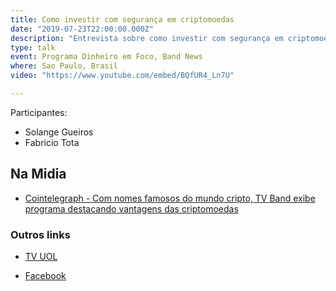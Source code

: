 ```yaml
---
title: Como investir com segurança em criptomoedas
date: "2019-07-23T22:00:00.000Z"
description: "Entrevista sobre como investir com segurança em criptomoedas para o programa Dinheiro em Foco da Band News, apresentado por Fabiana Panachão, em Sao Paulo, Brasil"
type: talk
event: Programa Dinheiro em Foco, Band News
where: Sao Paulo, Brasil
video: "https://www.youtube.com/embed/BQfUR4_Ln7U"

---
```


Participantes:
- Solange Gueiros
- Fabricio Tota


## Na Midia

- <a href="https://br.cointelegraph.com/news/brazilian-tv-channel-promotes-tv-show-about-security-for-cryptocurrency" target="_blank">Cointelegraph - Com nomes famosos do mundo cripto, TV Band exibe programa destacando vantagens das criptomoedas</a>


### Outros links

- <a href="https://tvuol.uol.com.br/video/dinheiro-em-foco-como-investir-com-seguranca-em-criptomoedas-04020D193970DCB16326" target="_blank">TV UOL</a>

- <a href="https://web.facebook.com/BandNews/videos/1139831209553418/" target="_blank">Facebook</a>


